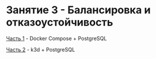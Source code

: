 # Занятие 3 - Балансировка и отказоустойчивость

[Часть 1](./part1/README.md) - Docker Compose + PostgreSQL

[Часть 2](./part2/README.md) - k3d + PostgreSQL
